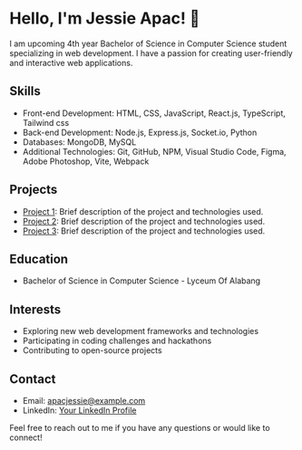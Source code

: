 # Hello, I'm Jessie Apac! 👋

I am upcoming 4th year Bachelor of Science in Computer Science student specializing in web development. I have a passion for creating user-friendly and interactive web applications. 

## Skills

- Front-end Development: HTML, CSS, JavaScript, React.js, TypeScript, Tailwind css
- Back-end Development: Node.js, Express.js, Socket.io, Python
- Databases: MongoDB, MySQL
- Additional Technologies: Git, GitHub, NPM, Visual Studio Code, Figma, Adobe Photoshop, Vite, Webpack

## Projects

- [Project 1](link-to-project): Brief description of the project and technologies used.
- [Project 2](link-to-project): Brief description of the project and technologies used.
- [Project 3](link-to-project): Brief description of the project and technologies used.

## Education

- Bachelor of Science in Computer Science - Lyceum Of Alabang

## Interests

- Exploring new web development frameworks and technologies
- Participating in coding challenges and hackathons
- Contributing to open-source projects

## Contact

- Email: apacjessie@example.com
- LinkedIn: [Your LinkedIn Profile](https://www.linkedin.com/in/jessie-apac-72154023a/)

Feel free to reach out to me if you have any questions or would like to connect!

